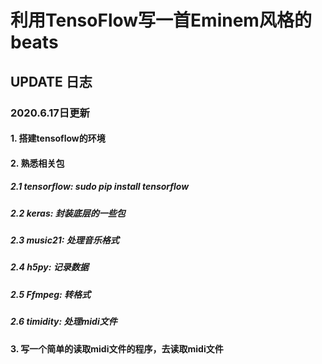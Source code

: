 # 利用TensoFlow写一首Eminem风格的beats

## UPDATE 日志

### 2020.6.17日更新

#### 1. 搭建tensoflow的环境

#### 2. 熟悉相关包

##### 2.1 tensorflow: sudo pip install tensorflow

##### 2.2 keras: 封装底层的一些包

##### 2.3 music21: 处理音乐格式

##### 2.4 h5py: 记录数据

##### 2.5 Ffmpeg: 转格式

##### 2.6 timidity: 处理midi文件

#### 3. 写一个简单的读取midi文件的程序，去读取midi文件

